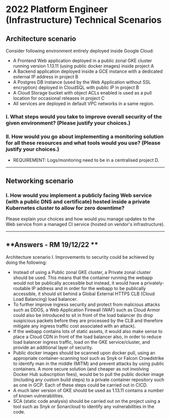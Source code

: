 # 2022 Platform Engineer (Infrastructure) Technical Scenarios

## **Architecture scenario**

Consider following environment entirely deployed inside Google Cloud:

- A Frontend Web application deployed in a public zonal GKE cluster running version 1.13.11 (using public docker images) inside project A
- A Backend application deployed inside a GCE instance with a dedicated external IP address in project B
- A Postgres DB instance (used by the Web Application without SSL encryption) deployed in CloudSQL with public IP in project B
- A Cloud Storage bucket with object ACLs enabled is used as a pull location for occasional releases in project C
- All services are deployed in default VPC networks in a same region.

### I. **What steps would you take to improve overall security of the given environment?** (Please justify your choices.)

### II. **How would you go about implementing a monitoring solution for all these resources and what tools would you use?** (Please justify your choices.)

- REQUIREMENT: Logs/monitoring need to be in a centralised project D.

---

## **Networking scenario**

### I. **How would you implement a publicly facing Web service (with a public DNS and certificate) hosted inside a private Kubernetes cluster to allow for zero downtime?**

Please explain your choices and how would you manage updates to the Web service from a managed CI service (hosted on vendor's infrastructure).


---

## **Answers - RM 19/12/22 **
Architecture scenario
I. Improvements to security could be achieved by doing the following:
- Instead of using a Public zonal GKE cluster, a Private zonal cluster should be used. This means that the container running the webapp would not be publically accessible but instead, it would have a privately-routable IP address and in order for the webapp to be publically accessible, it should sit behind a Global External HTTPS CLB (Cloud Load Balancing) load balancer. 
- To further improve ingress security and protect from malicious attacks such as DDOS, a Web Application Firewall (WAF) such as Cloud Armor could also be introduced to sit in front of the load balancer (to drop suspicious packets before they are processed by the CLB and therefore mitigate any ingress traffic cost associated with an attack).
- If the webapp contains lots of static assets, it would also make sense to place a Cloud CDN in front of the load balancer also, in order to reduce load balancer ingress traffic, load on the GKE service/cluster, and provide an additional layer of security.
- Public docker images should be scanned upon docker pull, using an appropriate container-scanning tool such as Snyk or Falcon Crowdstrike to identify man in the middle (MITM) and prevent attacks by using public containers. A more secure solution (and cheaper as not involving Docker Hub subscription fees), would be to pull the public docker image (including any custom build steps) to a private container repository such as one in GCP. Each of these steps could be carried out in CICD.
- A much later version of GKE should be used as 1.13.11 contains a number of known vulnerabilities. 
- SCA (static code analysis) should be carried out on the project using a tool such as Snyk or Sonarcloud to identify any vulnerabilities in the code.
